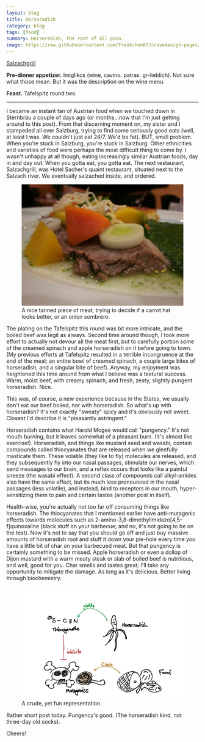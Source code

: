 ```yaml
---
layout: blog
title: Horseradish
category: blog
tags: [food]  
summary: Horseradish, the root of all pain.
image: https://raw.githubusercontent.com/frankchen07/ccaveman/gh-pages/images/blog/052712_salzachgrill_5_courtesy_jc.jpg
---
```


[Salzachgrill](http://www.tripadvisor.com/Hotel_Review-g190441-d253252-Reviews-Hotel_Sacher_Salzburg-Salzburg_Austrian_Alps.html)

**Pre-dinner appetizer.** Imiglikos (wine, cavino. patras. gr-lieblich). Not sure what those mean. But it was the description on the wine menu.

**Feast.** Tafelspitz round two.

---

I became an instant fan of Austrian food when we touched down in Sternbräu a couple of days ago (or months...now that I'm just getting around to this post). From that discerning moment on, my sister and I stampeded all over Salzburg, trying to find some seriously good eats (well, at least I was. We couldn't just eat 24/7. We'd be fat). BUT, small problem. When you're stuck in Salzburg, you're stuck in Salzburg. Other ethnicities and varieties of food were perhaps the most difficult thing to come by. I wasn't unhappy at all though, eating increasingly similar Austrian foods, day in and day out. When you gotta eat, you gotta eat. The next restaurant, Salzachgrill, was Hotel Sacher's quaint restaurant, situated next to the Salzach river. We eventually salzached inside, and ordered.

<figure>
    <img src="https://raw.githubusercontent.com/frankchen07/ccaveman/gh-pages/images/blog/052712_salzachgrill_5_courtesy_jc.jpg"></img>
    <figcaption>A nice tanned piece of meat, trying to decide if a carrot hat looks better, or an onion sombrero.</figcaption>
</figure>

The plating on the Tafelspitz this round was bit more intricate, and the boiled beef was legit as always. Second time around though, I took more effort to actually not devour all the meat first, but to carefully portion some of the creamed spinach and apple horseradish on it before going to town. (My previous efforts at Tafelspitz resulted in a terrible incongruence at the end of the meal; an entire bowl of creamed spinach, a couple large bites of horseradish, and a singular bite of beef). Anyway, my enjoyment was heightened this time around from what I believe was a textural success. Warm, moist beef, with creamy spinach, and fresh, zesty, slightly pungent horseradish. Nice.

This was, of course, a new experience because in the States, we usually don't eat our beef boiled, nor with horseradish. So what's up with horseradish? It's not exactly "sweaty" spicy and it's obviously not sweet. Closest I'd describe it is "pleasantly astringent."

Horseradish contains what Harold Mcgee would call "pungency." It's not mouth burning, but it leaves somewhat of a pleasant burn. (It's almost like exercise!). Horseradish, and things like mustard seed and wasabi, contain compounds called thiocyanates that are released when we gleefully masticate them. These volatile (they like to fly) molecules are released, and they subsequently fly into our nasal passages, stimulate our nerves, which send messages to our brain, and a reflex occurs that looks like a painful sneeze (the wasabi effect). A second class of compounds call alkyl-amides also have the same effect, but its much less pronounced in the nasal passages (less volatile), and instead, bind to receptors in our mouth, hyper-sensitizing them to pain and certain tastes (another post in itself).

Health-wise, you're actually not too far off consuming things like horseradish. The thiocyanates that I mentioned earlier have anti-mutagenic effects towards molecules such as 2-amino-3,8-dimethylimidazo[4,5-f]quinoxaline (black stuff on your barbecue; and no, it's not going to be on the test). Now it's not to say that you should go off and just buy massive amounts of horseradish root and stuff it down your pie-hole every time you have a little bit of char on your barbecued meat. But that pungency is certainly something to be missed. Apple horseradish or even a dollop of Dijon mustard with a warm meaty steak or slab of boiled beef is nutritious, and well, good for you. Char smells and tastes great; I'll take any opportunity to mitigate the damage. As long as it's delicious. Better living through biochemistry.

<figure>
    <img src="https://raw.githubusercontent.com/frankchen07/ccaveman/gh-pages/images/blog/052312_thiocyanate_courtesy_fc.jpg"></img>
    <figcaption>A crude, yet fun representation.</figcaption>
</figure>

Rather short post today. Pungency's good. (The horseradish kind, not three-day old socks).

Cheers!
